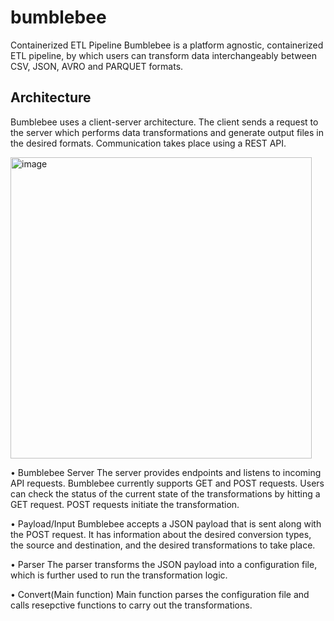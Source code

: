 # bumblebee
Containerized ETL Pipeline
Bumblebee is a platform agnostic, containerized ETL pipeline, by which users can transform data interchangeably between CSV, JSON, AVRO and PARQUET formats.

## Architecture

Bumblebee uses a client-server architecture. The client sends a request to the server which performs data transformations and generate output files in the desired formats. 
Communication takes place using a REST API. 

<img width="482" alt="image" src="https://user-images.githubusercontent.com/31576619/178139535-c3cf233d-fb0f-4aaa-ba96-4d1dfda16bef.png">

•	Bumblebee Server
The server provides endpoints and listens to incoming API requests. Bumblebee currently supports GET and POST requests. 
Users can check the status of the current state of the transformations by hitting a GET request. POST requests initiate the transformation.
 
•	Payload/Input
Bumblebee accepts a JSON payload that is sent along with the POST request. It has information about the desired conversion types, the source and destination, and the desired transformations to take place.
 
•	Parser
The parser transforms the JSON payload into a configuration file, which is further used to run the transformation logic. 
 
•	Convert(Main function)
Main function parses the configuration file and calls resepctive functions to carry out the transformations. 



